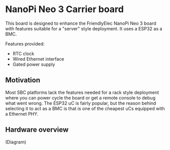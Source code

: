 # NanoPi Neo 3 Carrier board

This board is designed to enhance the FriendlyElec NanoPi Neo 3 board with features suitable for a "server" style deployment. It uses a ESP32 as a BMC.

Features provided:
 - RTC clock 
 - Wired Ethernet interface
 - Gated power supply

## Motivation

Most SBC platforms lack the features needed for a rack style deployment where you can power cycle the board or get a remote console to debug what went wrong.
The ESP32 uC is fairly popular, but the reason behind selecting it to act as a BMC is that is one of the cheapest uCs equipped with a Ethernet PHY.

## Hardware overview
 (Diagram)
